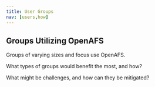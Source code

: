 ```yaml
---
title: User Groups
nav: [users,how]
---
```


## Groups Utilizing OpenAFS ##

Groups of varying sizes and focus use OpenAFS.  

What types of groups would benefit the most, and how?

What might be challenges, and how can they be mitigated?
